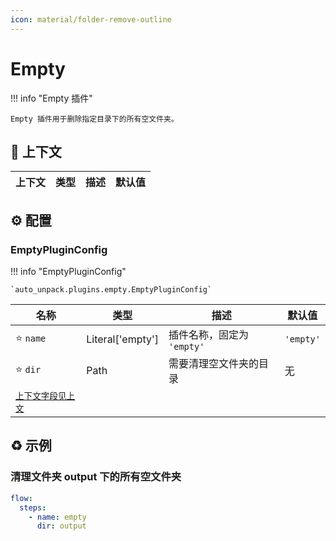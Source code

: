 ```yaml
---
icon: material/folder-remove-outline
---
```


# Empty

!!! info "Empty 插件"

    Empty 插件用于删除指定目录下的所有空文件夹。

## :link: 上下文

| 上下文 | 类型 | 描述 | 默认值 |
| ------ | ---- | ---- | ------ |

## :gear: 配置

### EmptyPluginConfig

!!! info "EmptyPluginConfig"

    `auto_unpack.plugins.empty.EmptyPluginConfig`

| 名称                      | 类型             | 描述                       | 默认值    |
| ------------------------- | ---------------- | -------------------------- | --------- |
| :star: `name`             | Literal['empty'] | 插件名称，固定为 `'empty'` | `'empty'` |
| :star: `dir`              | Path             | 需要清理空文件夹的目录     | 无        |
| [`上下文字段见上文`](#_1) |                  |                            |           |

## :recycle: 示例

### 清理文件夹 output 下的所有空文件夹

```yaml
flow:
  steps:
    - name: empty
      dir: output
```